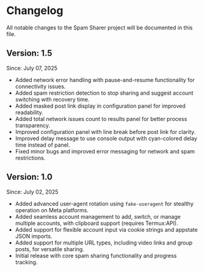 # Changelog

All notable changes to the Spam Sharer project will be documented in this file.

## Version: 1.5
Since: July 07, 2025

- Added network error handling with pause-and-resume functionality for connectivity issues.
- Added spam restriction detection to stop sharing and suggest account switching with recovery time.
- Added masked post link display in configuration panel for improved readability.
- Added total network issues count to results panel for better process transparency.
- Improved configuration panel with line break before post link for clarity.
- Improved delay message to use console output with cyan-colored delay time instead of panel.
- Fixed minor bugs and improved error messaging for network and spam restrictions.

## Version: 1.0
Since: July 02, 2025

- Added advanced user-agent rotation using `fake-useragent` for stealthy operation on Meta platforms.
- Added seamless account management to add, switch, or manage multiple accounts, with clipboard support (requires Termux:API).
- Added support for flexible account input via cookie strings and appstate JSON imports.
- Added support for multiple URL types, including video links and group posts, for versatile sharing.
- Initial release with core spam sharing functionality and progress tracking.
